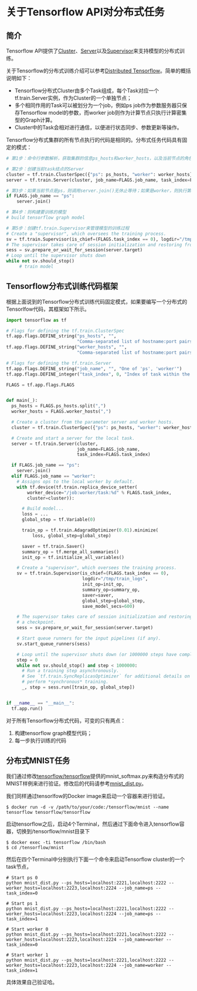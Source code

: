 # 关于Tensorflow API对分布式任务 #

## 简介 ##
Tensorflow API提供了[Cluster](https://www.tensorflow.org/versions/r0.11/api_docs/python/train.html#ClusterSpec)、[Server](https://www.tensorflow.org/versions/r0.11/api_docs/python/train.html#Server)以及[Supervisor](https://www.tensorflow.org/versions/r0.11/api_docs/python/train.html#Supervisor)来支持模型的分布式训练。

关于Tensorflow的分布式训练介绍可以参考[Distributed Tensorflow](https://www.tensorflow.org/versions/r0.8/how_tos/distributed/index.html)。简单的概括说明如下：

- Tensorflow分布式Cluster由多个Task组成，每个Task对应一个tf.train.Server实例，作为Cluster的一个单独节点；
- 多个相同作用的Task可以被划分为一个job，例如ps job作为参数服务器只保存Tensorflow model的参数，而worker job则作为计算节点只执行计算密集型的Graph计算。
- Cluster中的Task会相对进行通信，以便进行状态同步、参数更新等操作。

Tensorflow分布式集群的所有节点执行的代码是相同的。分布式任务代码具有固定的模式：
``` python
# 第1步：命令行参数解析，获取集群的信息ps_hosts和worker_hosts，以及当前节点的角色信息job_name和task_index

# 第2步：创建当前task结点的Server
cluster = tf.train.ClusterSpec({"ps": ps_hosts, "worker": worker_hosts})
server = tf.train.Server(cluster, job_name=FLAGS.job_name, task_index=FLAGS.task_index)

# 第3步：如果当前节点是ps，则调用server.join()无休止等待；如果是worker，则执行第4步。
if FLAGS.job_name == "ps":
    server.join()

# 第4步：则构建要训练的模型
# build tensorflow graph model

# 第5步：创建tf.train.Supervisor来管理模型的训练过程
# Create a "supervisor", which oversees the training process.
sv = tf.train.Supervisor(is_chief=(FLAGS.task_index == 0), logdir="/tmp/train_logs")
# The supervisor takes care of session initialization and restoring from a checkpoint.
sess = sv.prepare_or_wait_for_session(server.target)
# Loop until the supervisor shuts down
while not sv.should_stop()
     # train model

```

## Tensorflow分布式训练代码框架 ##

根据上面说到的Tensorflow分布式训练代码固定模式，如果要编写一个分布式的Tensorlfow代码，其框架如下所示。
```python
import tensorflow as tf

# Flags for defining the tf.train.ClusterSpec
tf.app.flags.DEFINE_string("ps_hosts", "",
                           "Comma-separated list of hostname:port pairs")
tf.app.flags.DEFINE_string("worker_hosts", "",
                           "Comma-separated list of hostname:port pairs")

# Flags for defining the tf.train.Server
tf.app.flags.DEFINE_string("job_name", "", "One of 'ps', 'worker'")
tf.app.flags.DEFINE_integer("task_index", 0, "Index of task within the job")

FLAGS = tf.app.flags.FLAGS


def main(_):
  ps_hosts = FLAGS.ps_hosts.split(",")
  worker_hosts = FLAGS.worker_hosts(",")

  # Create a cluster from the parameter server and worker hosts.
  cluster = tf.train.ClusterSpec({"ps": ps_hosts, "worker": worker_hosts})

  # Create and start a server for the local task.
  server = tf.train.Server(cluster,
                           job_name=FLAGS.job_name,
                           task_index=FLAGS.task_index)

  if FLAGS.job_name == "ps":
    server.join()
  elif FLAGS.job_name == "worker":
    # Assigns ops to the local worker by default.
    with tf.device(tf.train.replica_device_setter(
        worker_device="/job:worker/task:%d" % FLAGS.task_index,
        cluster=cluster)):

      # Build model...
      loss = ...
      global_step = tf.Variable(0)

      train_op = tf.train.AdagradOptimizer(0.01).minimize(
          loss, global_step=global_step)

      saver = tf.train.Saver()
      summary_op = tf.merge_all_summaries()
      init_op = tf.initialize_all_variables()

    # Create a "supervisor", which oversees the training process.
    sv = tf.train.Supervisor(is_chief=(FLAGS.task_index == 0),
                             logdir="/tmp/train_logs",
                             init_op=init_op,
                             summary_op=summary_op,
                             saver=saver,
                             global_step=global_step,
                             save_model_secs=600)

    # The supervisor takes care of session initialization and restoring from
    # a checkpoint.
    sess = sv.prepare_or_wait_for_session(server.target)

    # Start queue runners for the input pipelines (if any).
    sv.start_queue_runners(sess)

    # Loop until the supervisor shuts down (or 1000000 steps have completed).
    step = 0
    while not sv.should_stop() and step < 1000000:
      # Run a training step asynchronously.
      # See `tf.train.SyncReplicasOptimizer` for additional details on how to
      # perform *synchronous* training.
      _, step = sess.run([train_op, global_step])


if __name__ == "__main__":
  tf.app.run()
```


对于所有Tensorflow分布式代码，可变的只有两点：

1. 构建tensorflow graph模型代码；
2. 每一步执行训练的代码

## 分布式MNIST任务 ##
我们通过修改[tensorflow/tensorflow](https://github.com/tensorflow/tensorflow)提供的mnist_softmax.py来构造分布式的MNIST样例来进行验证。修改后的代码请参考[mnist_dist.py](https://github.com/lienhua34/notes/tree/master/tensorflow/mnist_dist.py)。

我们同样通过tensorlfow的Docker image来启动一个容器来进行验证。
```shell
$ docker run -d -v /path/to/your/code:/tensorflow/mnist --name tensorflow tensorflow/tensorflow
```

启动tensorflow之后，启动4个Terminal，然后通过下面命令进入tensorflow容器，切换到/tensorflow/mnist目录下
```shell
$ docker exec -ti tensorflow /bin/bash
$ cd /tensorflow/mnist
```

然后在四个Terminal中分别执行下面一个命令来启动Tensorflow cluster的一个task节点，
```shell
# Start ps 0
python mnist_dist.py --ps_hosts=localhost:2221,localhost:2222 --worker_hosts=localhost:2223,localhost:2224 --job_name=ps --task_index=0

# Start ps 1
python mnist_dist.py --ps_hosts=localhost:2221,localhost:2222 --worker_hosts=localhost:2223,localhost:2224 --job_name=ps --task_index=1

# Start worker 0
python mnist_dist.py --ps_hosts=localhost:2221,localhost:2222 --worker_hosts=localhost:2223,localhost:2224 --job_name=worker --task_index=0

# Start worker 1
python mnist_dist.py --ps_hosts=localhost:2221,localhost:2222 --worker_hosts=localhost:2223,localhost:2224 --job_name=worker --task_index=1
```

具体效果自己验证哈。

